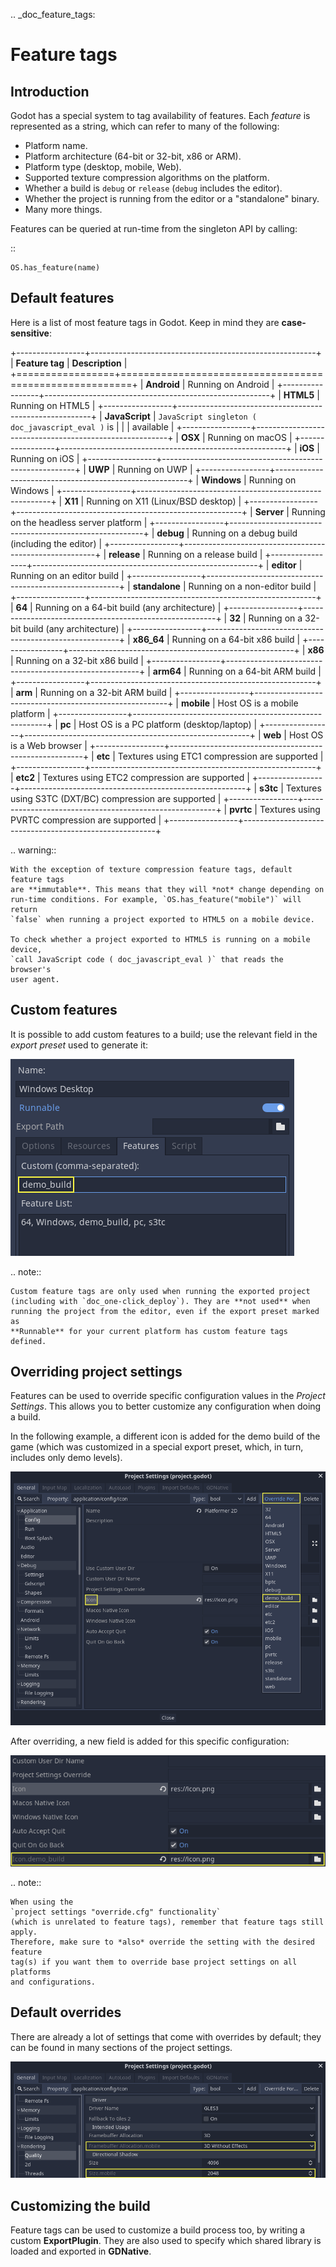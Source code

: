 .. _doc_feature_tags:

Feature tags
============

Introduction
------------

Godot has a special system to tag availability of features.
Each *feature* is represented as a string, which can refer to many of the following:

* Platform name.
* Platform architecture (64-bit or 32-bit, x86 or ARM).
* Platform type (desktop, mobile, Web).
* Supported texture compression algorithms on the platform.
* Whether a build is `debug` or `release` (`debug` includes the editor).
* Whether the project is running from the editor or a "standalone" binary.
* Many more things.

Features can be queried at run-time from the singleton API by calling:

::

    OS.has_feature(name)


Default features
----------------

Here is a list of most feature tags in Godot. Keep in mind they are **case-sensitive**:

+-----------------+--------------------------------------------------------+
| **Feature tag** | **Description**                                        |
+=================+========================================================+
| **Android**     | Running on Android                                     |
+-----------------+--------------------------------------------------------+
| **HTML5**       | Running on HTML5                                       |
+-----------------+--------------------------------------------------------+
| **JavaScript**  | `JavaScript singleton ( doc_javascript_eval )` is   |
|                 | available                                              |
+-----------------+--------------------------------------------------------+
| **OSX**         | Running on macOS                                       |
+-----------------+--------------------------------------------------------+
| **iOS**         | Running on iOS                                         |
+-----------------+--------------------------------------------------------+
| **UWP**         | Running on UWP                                         |
+-----------------+--------------------------------------------------------+
| **Windows**     | Running on Windows                                     |
+-----------------+--------------------------------------------------------+
| **X11**         | Running on X11 (Linux/BSD desktop)                     |
+-----------------+--------------------------------------------------------+
| **Server**      | Running on the headless server platform                |
+-----------------+--------------------------------------------------------+
| **debug**       | Running on a debug build (including the editor)        |
+-----------------+--------------------------------------------------------+
| **release**     | Running on a release build                             |
+-----------------+--------------------------------------------------------+
| **editor**      | Running on an editor build                             |
+-----------------+--------------------------------------------------------+
| **standalone**  | Running on a non-editor build                          |
+-----------------+--------------------------------------------------------+
| **64**          | Running on a 64-bit build (any architecture)           |
+-----------------+--------------------------------------------------------+
| **32**          | Running on a 32-bit build (any architecture)           |
+-----------------+--------------------------------------------------------+
| **x86_64**      | Running on a 64-bit x86 build                          |
+-----------------+--------------------------------------------------------+
| **x86**         | Running on a 32-bit x86 build                          |
+-----------------+--------------------------------------------------------+
| **arm64**       | Running on a 64-bit ARM build                          |
+-----------------+--------------------------------------------------------+
| **arm**         | Running on a 32-bit ARM build                          |
+-----------------+--------------------------------------------------------+
| **mobile**      | Host OS is a mobile platform                           |
+-----------------+--------------------------------------------------------+
| **pc**          | Host OS is a PC platform (desktop/laptop)              |
+-----------------+--------------------------------------------------------+
| **web**         | Host OS is a Web browser                               |
+-----------------+--------------------------------------------------------+
| **etc**         | Textures using ETC1 compression are supported          |
+-----------------+--------------------------------------------------------+
| **etc2**        | Textures using ETC2 compression are supported          |
+-----------------+--------------------------------------------------------+
| **s3tc**        | Textures using S3TC (DXT/BC) compression are supported |
+-----------------+--------------------------------------------------------+
| **pvrtc**       | Textures using PVRTC compression are supported         |
+-----------------+--------------------------------------------------------+

.. warning::

    With the exception of texture compression feature tags, default feature tags
    are **immutable**. This means that they will *not* change depending on
    run-time conditions. For example, `OS.has_feature("mobile")` will return
    `false` when running a project exported to HTML5 on a mobile device.

    To check whether a project exported to HTML5 is running on a mobile device,
    `call JavaScript code ( doc_javascript_eval )` that reads the browser's
    user agent.

Custom features
---------------

It is possible to add custom features to a build; use the relevant
field in the *export preset* used to generate it:

![](img/feature_tags1.png)

.. note::

    Custom feature tags are only used when running the exported project
    (including with `doc_one-click_deploy`). They are **not used** when
    running the project from the editor, even if the export preset marked as
    **Runnable** for your current platform has custom feature tags defined.

Overriding project settings
---------------------------

Features can be used to override specific configuration values in the *Project Settings*.
This allows you to better customize any configuration when doing a build.

In the following example, a different icon is added for the demo build of the game (which was
customized in a special export preset, which, in turn, includes only demo levels).

![](img/feature_tags2.png)

After overriding, a new field is added for this specific configuration:

![](img/feature_tags3.png)

.. note::

    When using the
    `project settings "override.cfg" functionality`
    (which is unrelated to feature tags), remember that feature tags still apply.
    Therefore, make sure to *also* override the setting with the desired feature
    tag(s) if you want them to override base project settings on all platforms
    and configurations.

Default overrides
-----------------

There are already a lot of settings that come with overrides by default; they can be found
in many sections of the project settings.

![](img/feature_tags4.png)

Customizing the build
---------------------

Feature tags can be used to customize a build process too, by writing a custom **ExportPlugin**.
They are also used to specify which shared library is loaded and exported in **GDNative**.
